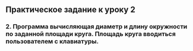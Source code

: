 ## Практическое задание к уроку 2

### 2. Программа вычисляющая диаметр и длину окружности по заданной площади круга. Площадь круга вводиться пользователем с клавиатуры.